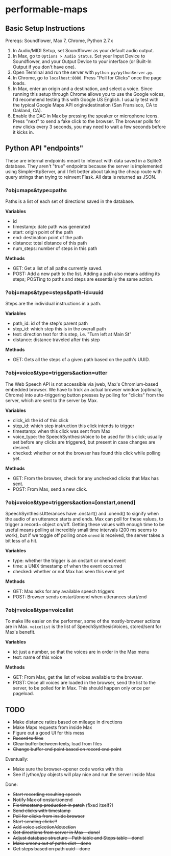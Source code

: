 # performable-maps

## Basic Setup Instructions

Prereqs: Soundflower, Max 7, Chrome, Python 2.7.x

1. In Audio/MIDI Setup, set Soundflower as your default audio output.
2. In Max, go to `Options > Audio Status`. Set your Input Device to Soundflower, and your Output Device to your interface (or Built-In Output if you don't have one).
3. Open Terminal and run the server with `python py/pythonServer.py`.
4. In Chrome, go to `localhost:8080`. Press "Poll for Clicks" once the page loads.
5. In Max, enter an origin and a destination, and select a voice. Since running this setup through Chrome allows you to use the Google voices, I'd recommend testing this with Google US English. I usually test with the typical Google Maps API origin/destination (San Fransisco, CA to Oakland, CA).
6. Enable the DAC in Max by pressing the speaker or microphone icons. Press "next" to send a fake click to the browser. The browser polls for new clicks every 3 seconds, you may need to wait a few seconds before it kicks in.

## Python API "endpoints"

These are internal endpoints meant to interact with data saved in a Sqlite3 database. They aren't "true" endpoints because the server is implemented using SimpleHttpServer, and I felt better about taking the cheap route with query strings than trying to reinvent Flask. All data is returned as JSON.

### ?obj=maps&type=paths

Paths is a list of each set of directions saved in the database.

**Variables**

* id
* timestamp: date path was generated
* start: origin point of the path
* end: destination point of the path
* distance: total distance of this path
* num_steps: number of steps in this path

**Methods**

* GET: Get a list of all paths currently saved.
* POST: Add a new path to the list. Adding a path also means adding its steps; POSTing to paths and steps are essentially the same action.

### ?obj=maps&type=steps&path-id=uuid

Steps are the individual instructions in a path.

**Variables**

* path_id: id of the step's parent path
* step_id: which step this is in the overall path
* text: direction text for this step, i.e. "Turn left at Main St"
* distance: distance traveled after this step

**Methods**

* GET: Gets all the steps of a given path based on the path's UUID.

### ?obj=voice&type=triggers&action=utter

The Web Speech API is not accessible via jweb, Max's Chromium-based embedded browser. We have to trick an actual browser window (optimally, Chrome) into auto-triggering button presses by polling for "clicks" from the server, which are sent to the server by Max.

**Variables**

* click_id: the id of this click
* step_id: which step instruction this click intends to trigger
* timestamp: when this click was sent from Max
* voice_type: the SpeechSynthesisVoice to be used for this click; usually set before any clicks are triggered, but present in case changes are desired.
* checked: whether or not the browser has found this click while polling yet.

**Methods**

* GET: From the browser, check for any unchecked clicks that Max has sent.
* POST: From Max, send a new click.

### ?obj=voice&type=triggers&action=[onstart,onend]

SpeechSynthesisUtterances have .onstart() and .onend() to signify when the audio of an utterance starts and ends. Max can poll for these values, to trigger a record~ object on/off. Getting these values with enough time to be useful means polling at incredibly small time intervals (200 ms seems to work), but if we toggle off polling once `onend` is received, the server takes a bit less of a hit.

**Variables**

* type: whether the trigger is an onstart or onend event
* time: a UNIX timestamp of when the event occurred
* checked: whether or not Max has seen this event yet

**Methods**

* GET: Max asks for any available speech triggers
* POST: Browser sends onstart/onend when utterances start/end

### ?obj=voice&type=voicelist

To make life easier on the performer, some of the mostly-browser actions are in Max. `voicelist` is the list of SpeechSynthesisVoices, stored/sent for Max's benefit.

**Variables**

* id: just a number, so that the voices are in order in the Max menu
* text: name of this voice

**Methods**

* GET: From Max, get the list of voices available to the browser.
* POST: Once all voices are loaded in the browser, send the list to the server, to be polled for in Max. This should happen only once per pageload.

## TODO

* Make distance ratios based on mileage in directions
* Make Maps requests from inside Max
* Figure out a good UI for this mess
* ~~Record to files~~
* ~~Clear buffer between texts,~~ load from files
* ~~Change buffer end point based on record end point~~

Eventually:

* Make sure the browser-opener code works with this
* See if jython/py objects will play nice and run the server inside Max

Done: 

* ~~Start recording resulting speech~~
* ~~Notify Max of onstart/onend~~
* ~~Fix timestamp production in patch~~ (fixed itself?)
* ~~Send clicks with timestamp~~
* ~~Poll for clicks from inside browser~~
* ~~Start sending clicks!!~~
* ~~Add voice selection/detection~~
* ~~Get directions from server in Max - done!~~
* ~~Adjust database structure - Path table and Steps table - done!~~
* ~~Make umenu out of paths dict - done~~
* ~~Get steps based on path uuid - done~~